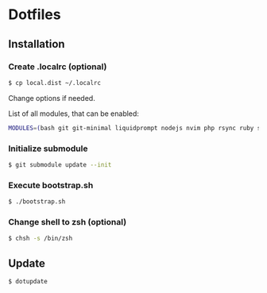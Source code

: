 # Dotfiles

## Installation

### Create .localrc (optional)

```bash
$ cp local.dist ~/.localrc
```

Change options if needed.

List of all modules, that can be enabled:

```bash
MODULES=(bash git git-minimal liquidprompt nodejs nvim php rsync ruby shell sublime tmux vagrant zsh)
```

### Initialize submodule

```bash
$ git submodule update --init
```

### Execute bootstrap.sh

```bash
$ ./bootstrap.sh
```

### Change shell to zsh (optional)

```bash
$ chsh -s /bin/zsh
```

## Update

```bash
$ dotupdate
```
